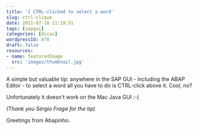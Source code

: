 ```yaml
---
title: 'I CTRL-clicked to select a word'
slug: ctrl-clique
date: 2011-07-18 11:19:51
tags: [sapgui]
categories: [dicas]
wordpressId: 878
draft: false
resources:
- name: featuredImage
  src: 'images/thumbnail.jpg'
---
```

A simple but valuable tip: anywhere in the SAP GUI - including the ABAP Editor - to select a word all you have to do is CTRL-click above it. Cool, no?

Unfortunately it doesn't work on the Mac Java GUI :-(

_(Thank you Sérgio Fraga for the tip)_

Greetings from Abapinho.
